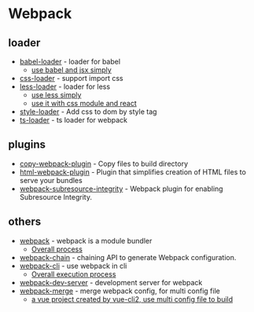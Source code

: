 # Webpack

## loader

- [babel-loader](https://www.npmjs.com/package/babel-loader) - loader for babel
    - [use babel and jsx simply](https://github.com/FunnyLiu/webpackDemo#babel-loader-%E5%BC%95%E5%85%A5-jsx-demo03_babelloader)
- [css-loader](https://www.npmjs.com/package/css-loader) - support import css
- [less-loader](https://github.com/webpack-contrib/less-loader) - loader for less
    - [use less simply](https://github.com/FunnyLiu/webpackDemo#%E4%BD%BF%E7%94%A8less%E6%9D%A5%E7%AE%A1%E7%90%86%E9%A1%B5%E9%9D%A2%E6%A0%B7%E5%BC%8F-by-demo22_less)
    - [use it with css module and react](https://github.com/FunnyLiu/webpackDemo#%E4%BD%BF%E7%94%A8less%E9%80%9A%E8%BF%87css-module%E6%9D%A5%E7%AE%A1%E7%90%86react%E7%BB%84%E4%BB%B6-by-demo23_less_cssmodule)
- [style-loader](https://www.npmjs.com/package/style-loader) - Add css to dom by style tag
- [ts-loader](https://github.com/TypeStrong/ts-loader) - ts loader for webpack

## plugins

- [copy-webpack-plugin](https://www.npmjs.com/package/copy-webpack-plugin) - Copy files to build directory
- [html-webpack-plugin](https://www.npmjs.com/package/html-webpack-plugin) - Plugin that simplifies creation of HTML files to serve your bundles
- [webpack-subresource-integrity](https://github.com/waysact/webpack-subresource-integrity) - Webpack plugin for enabling Subresource Integrity.


## others

- [webpack](https://www.npmjs.com/package/webpack) - webpack is a module bundler
    - [Overall process](https://github.com/DDFE/DDFE-blog/issues/36)
- [webpack-chain](https://github.com/neutrinojs/webpack-chain) - chaining API to generate Webpack configuration.
- [webpack-cli](https://www.npmjs.com/package/webpack-cli) - use webpack in cli
    - [Overall execution process](https://github.com/DDFE/DDFE-blog/issues/12)
- [webpack-dev-server](https://www.npmjs.com/package/webpack-dev-server) - development server for webpack
- [webpack-merge](https://github.com/survivejs/webpack-merge) - merge webpack config, for multi config file
    - [a vue project created by vue-cli2, use multi config file to build](https://github.com/FunnyLiu/vueDemo/blob/master/vueCliDemo/vueCli2/old/build/webpack.dev.conf.js#L5)



































































































